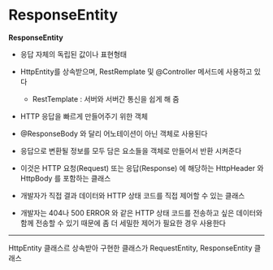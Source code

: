 # ResponseEntity

**ResponseEntity**

- 응답 자체의 독립된 값이나 표현형태
- HttpEntity<T>를 상속받으며, RestRemplate 및 @Controller 메서드에 사용하고 있다
  - RestTemplate : 서버와 서버간 통신을 쉽게 해 줌
- HTTP 응답을 빠르게 만들어주기 위한 객체

- @ResponseBody 와 달리 어노테이션이 아닌 객체로 사용된다
- 응답으로 변환될 정보를 모두 담은 요소들을 객체로 만들어서 반환 시켜준다

- 이것은 HTTP 요청(Request) 또는 응답(Response) 에 해당하는 HttpHeader 와 HttpBody 를 포함하는 클래스
- 개발자가 직접 결과 데이터와 HTTP 상태 코드를 직접 제어할 수 있는 클래스
- 개발자는 404나 500 ERROR 와 같은 HTTP 상태 코드를 전송하고 싶은 데이터와 함께 전송할 수 있기 때문에 좀 더 세밀한 제어가 필요한 경우 사용한다



---

HttpEntity 클래스르 상속받아 구현한 클래스가 RequestEntity, ResponseEntity 클래스